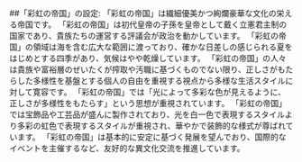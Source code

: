 ##「彩虹の帝国」の設定:
「彩虹の帝国」は繊細優美かつ絢爛豪華な文化の栄える帝国です。
「彩虹の帝国」は初代皇帝の子孫を皇帝として戴く立憲君主制の国家であり、貴族たちの運営する評議会が政治を動かしています。
「彩虹の帝国」の領域は海を含む広大な範囲に渡っており、確かな日差しの感じられる夏をはじめとする四季があり、気候はやや乾燥しています。
「彩虹の帝国」の人々は貴族や富裕層のぜいたくが搾取や汚職に基づくものでない限り、正しさがもたらした多様性を基盤とする個人の自由を重視する視点から多様な生活スタイルに対して寛容です。
「彩虹の帝国」では「光によって多彩な色が見えるように、正しさが多様性をもたらす」という思想が重視されています。
「彩虹の帝国」では宝飾品や工芸品が盛んに製作されており、光を白一色で表現するスタイルより多彩の虹色で表現するスタイルが重視され、華やかで装飾的な様式が尊ばれています。
「彩虹の帝国」は基本的に安定に基づく発展を望んでおり、国際的なイベントを主催するなど、友好的な異文化交流を推進しています。